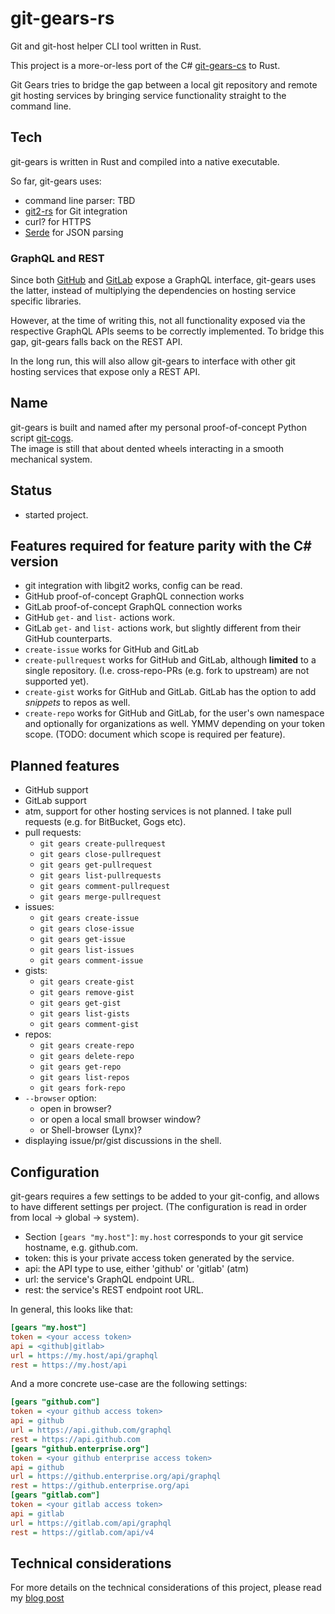 # git-gears-rs

Git and git-host helper CLI tool written in Rust.

This project is a more-or-less port of
the C# [git-gears-cs](https://github.com/KageKirin/git-gears-cs) to Rust.

Git Gears tries to bridge the gap between
a local git repository and remote git hosting services
by bringing service functionality straight to
the command line.

## Tech

git-gears is written in Rust and compiled into a native executable.

So far, git-gears uses:

- command line parser: TBD
- [git2-rs](https://docs.rs/git2/0.11.0/git2/) for Git integration
- curl? for HTTPS
- [Serde](https://serde.rs/) for JSON parsing

### GraphQL and REST

Since both [GitHub](https://developer.github.com/v4/) and
[GitLab](https://docs.gitlab.com/ee/api/graphql/index.html)
expose a GraphQL interface,
git-gears uses the latter, instead of multiplying the dependencies on
hosting service specific libraries.

However, at the time of writing this,
not all functionality exposed via the respective GraphQL APIs
seems to be correctly implemented.
To bridge this gap, git-gears falls back on the REST API.

In the long run, this will also allow git-gears to interface
with other git hosting services that expose only a REST API.

## Name

git-gears is built and named after my personal proof-of-concept
Python script [git-cogs](https://github.com/KageKirin/git-cog.py).  
The image is still that about dented wheels interacting
in a smooth mechanical system.

## Status

- started project.

## Features required for feature parity with the C# version

- git integration with libgit2 works, config can be read.
- GitHub proof-of-concept GraphQL connection works
- GitLab proof-of-concept GraphQL connection works
- GitHub `get-` and `list-` actions work.
- GitLab `get-` and `list-` actions work, but slightly different from their GitHub counterparts.
- `create-issue` works for GitHub and GitLab
- `create-pullrequest` works for GitHub and GitLab, although **limited** to a single repository.
  (I.e. cross-repo-PRs (e.g. fork to upstream) are not supported yet).
- `create-gist` works for GitHub and GitLab. GitLab has the option to add _snippets_ to repos as well.
- `create-repo` works for GitHub and GitLab, for the user's own namespace and optionally for organizations as well.
  YMMV depending on your token scope. (TODO: document which scope is required per feature).

## Planned features

- GitHub support
- GitLab support
- atm, support for other hosting services is not planned. I take pull requests (e.g. for BitBucket, Gogs etc).
- pull requests:
  - `git gears create-pullrequest`
  - `git gears close-pullrequest`
  - `git gears get-pullrequest`
  - `git gears list-pullrequests`
  - `git gears comment-pullrequest`
  - `git gears merge-pullrequest`
- issues:
  - `git gears create-issue`
  - `git gears close-issue`
  - `git gears get-issue`
  - `git gears list-issues`
  - `git gears comment-issue`
- gists:
  - `git gears create-gist`
  - `git gears remove-gist`
  - `git gears get-gist`
  - `git gears list-gists`
  - `git gears comment-gist`
- repos:
  - `git gears create-repo`
  - `git gears delete-repo`
  - `git gears get-repo`
  - `git gears list-repos`
  - `git gears fork-repo`
- `--browser` option:
  - open in browser?
  - or open a local small browser window?
  - or Shell-browser (Lynx)?
- displaying issue/pr/gist discussions in the shell.

## Configuration

git-gears requires a few settings to be added to your git-config,
and allows to have different settings per project.
(The configuration is read in order from local -> global -> system).

- Section `[gears "my.host"]`: `my.host` corresponds to your git service hostname, e.g. github.com.
- token: this is your private access token generated by the service.
- api: the API type to use, either 'github' or 'gitlab' (atm)
- url: the service's GraphQL endpoint URL.
- rest: the service's REST endpoint root URL.

In general, this looks like that:

```ini
[gears "my.host"]
token = <your access token>
api = <github|gitlab>
url = https://my.host/api/graphql
rest = https://my.host/api
```

And a more concrete use-case are the following settings:

```ini
[gears "github.com"]
token = <your github access token>
api = github
url = https://api.github.com/graphql
rest = https://api.github.com
[gears "github.enterprise.org"]
token = <your github enterprise access token>
api = github
url = https://github.enterprise.org/api/graphql
rest = https://github.enterprise.org/api
[gears "gitlab.com"]
token = <your gitlab access token>
api = gitlab
url = https://gitlab.com/api/graphql
rest = https://gitlab.com/api/v4
```

## Technical considerations

For more details on the technical considerations of this project, please read my [blog post](https://gist.github.com/KageKirin/719fa5c74affd90c21fa2d7d959dc9f3)
